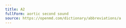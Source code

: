 ```yaml
---
title: A2
fullForm: aortic second sound
source: https://openmd.com/dictionary/abbreviations/a
---
```

